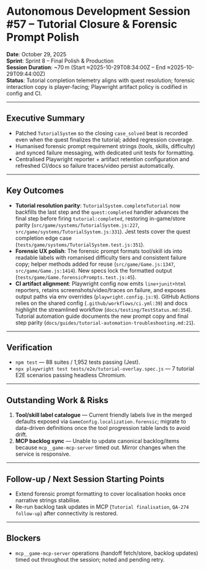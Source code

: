 # Autonomous Development Session #57 – Tutorial Closure & Forensic Prompt Polish

**Date**: October 29, 2025  
**Sprint**: Sprint 8 – Final Polish & Production  
**Session Duration**: ~70 m (Start ≈2025-10-29T08:34:00Z – End ≈2025-10-29T09:44:00Z)  
**Status**: Tutorial completion telemetry aligns with quest resolution; forensic interaction copy is player-facing; Playwright artifact policy is codified in config and CI.

---

## Executive Summary
- Patched `TutorialSystem` so the closing `case_solved` beat is recorded even when the quest finalizes the tutorial; added regression coverage.
- Humanised forensic prompt requirement strings (tools, skills, difficulty) and synced failure messaging, with dedicated unit tests for formatting.
- Centralised Playwright reporter + artifact retention configuration and refreshed CI/docs so failure traces/video persist automatically.

---

## Key Outcomes
- **Tutorial resolution parity**: `TutorialSystem.completeTutorial` now backfills the last step and the `quest:completed` handler advances the final step before firing `tutorial:completed`, restoring in-game/store parity (`src/game/systems/TutorialSystem.js:227`, `src/game/systems/TutorialSystem.js:331`). Jest tests cover the quest completion edge case (`tests/game/systems/TutorialSystem.test.js:351`).
- **Forensic UX polish**: The forensic prompt formats tool/skill ids into readable labels with romanised difficulty tiers and consistent failure copy; helper methods added for reuse (`src/game/Game.js:1347`, `src/game/Game.js:1414`). New specs lock the formatted output (`tests/game/Game.forensicPrompts.test.js:45`).
- **CI artifact alignment**: Playwright config now emits `line+junit+html` reporters, retains screenshots/video/traces on failure, and exposes output paths via env overrides (`playwright.config.js:9`). GitHub Actions relies on the shared config (`.github/workflows/ci.yml:39`) and docs highlight the streamlined workflow (`docs/testing/TestStatus.md:354`). Tutorial automation guide documents the new prompt copy and final step parity (`docs/guides/tutorial-automation-troubleshooting.md:21`).

---

## Verification
- `npm test` — 88 suites / 1,952 tests passing (Jest).
- `npx playwright test tests/e2e/tutorial-overlay.spec.js` — 7 tutorial E2E scenarios passing headless Chromium.

---

## Outstanding Work & Risks
1. **Tool/skill label catalogue** — Current friendly labels live in the merged defaults exposed via `GameConfig.localization.forensic`; migrate to data-driven definitions once the tool progression table lands to avoid drift.
2. **MCP backlog sync** — Unable to update canonical backlog/items because `mcp__game-mcp-server` timed out. Mirror changes when the service is responsive.

---

## Follow-up / Next Session Starting Points
- Extend forensic prompt formatting to cover localisation hooks once narrative strings stabilise.
- Re-run backlog task updates in MCP (`Tutorial finalisation`, `QA-274 follow-up`) after connectivity is restored.

---

## Blockers
- `mcp__game-mcp-server` operations (handoff fetch/store, backlog updates) timed out throughout the session; noted and pending retry.
